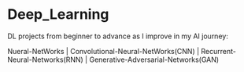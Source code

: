 # Deep_Learning

DL projects from beginner to advance as I improve in my AI journey: 

Nueral-NetWorks | Convolutional-Neural-NetWorks(CNN) | Recurrent-Neural-Networks(RNN) | Generative-Adversarial-Networks(GAN) 

